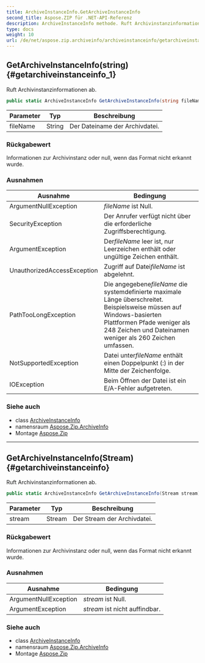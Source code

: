 ```yaml
---
title: ArchiveInstanceInfo.GetArchiveInstanceInfo
second_title: Aspose.ZIP für .NET-API-Referenz
description: ArchiveInstanceInfo methode. Ruft Archivinstanzinformationen ab.
type: docs
weight: 10
url: /de/net/aspose.zip.archiveinfo/archiveinstanceinfo/getarchiveinstanceinfo/
---
```

## GetArchiveInstanceInfo(string) {#getarchiveinstanceinfo_1}

Ruft Archivinstanzinformationen ab.

```csharp
public static ArchiveInstanceInfo GetArchiveInstanceInfo(string fileName)
```

| Parameter | Typ | Beschreibung |
| --- | --- | --- |
| fileName | String | Der Dateiname der Archivdatei. |

### Rückgabewert

Informationen zur Archivinstanz oder null, wenn das Format nicht erkannt wurde.

### Ausnahmen

| Ausnahme | Bedingung |
| --- | --- |
| ArgumentNullException | *fileName* ist Null. |
| SecurityException | Der Anrufer verfügt nicht über die erforderliche Zugriffsberechtigung. |
| ArgumentException | Der*fileName* leer ist, nur Leerzeichen enthält oder ungültige Zeichen enthält. |
| UnauthorizedAccessException | Zugriff auf Datei*fileName* ist abgelehnt. |
| PathTooLongException | Die angegebene*fileName* die systemdefinierte maximale Länge überschreitet. Beispielsweise müssen auf Windows-basierten Plattformen Pfade weniger als 248 Zeichen und Dateinamen weniger als 260 Zeichen umfassen. |
| NotSupportedException | Datei unter*fileName* enthält einen Doppelpunkt (:) in der Mitte der Zeichenfolge. |
| IOException | Beim Öffnen der Datei ist ein E/A-Fehler aufgetreten. |

### Siehe auch

* class [ArchiveInstanceInfo](../)
* namensraum [Aspose.Zip.ArchiveInfo](../../archiveinstanceinfo/)
* Montage [Aspose.Zip](../../../)

---

## GetArchiveInstanceInfo(Stream) {#getarchiveinstanceinfo}

Ruft Archivinstanzinformationen ab.

```csharp
public static ArchiveInstanceInfo GetArchiveInstanceInfo(Stream stream)
```

| Parameter | Typ | Beschreibung |
| --- | --- | --- |
| stream | Stream | Der Stream der Archivdatei. |

### Rückgabewert

Informationen zur Archivinstanz oder null, wenn das Format nicht erkannt wurde.

### Ausnahmen

| Ausnahme | Bedingung |
| --- | --- |
| ArgumentNullException | *stream* ist Null. |
| ArgumentException | *stream* ist nicht auffindbar. |

### Siehe auch

* class [ArchiveInstanceInfo](../)
* namensraum [Aspose.Zip.ArchiveInfo](../../archiveinstanceinfo/)
* Montage [Aspose.Zip](../../../)


